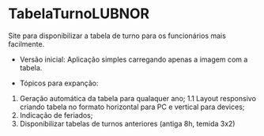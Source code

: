 # TabelaTurnoLUBNOR
Site para disponibilizar a tabela de turno para os funcionários mais facilmente.

- Versão inicial:
Aplicação simples carregando apenas a imagem com a tabela.

- Tópicos para expanção:
1. Geração automática da tabela para qualaquer ano;
1.1 Layout responsivo criando tabela no formato horizontal para PC e vertical para devices;
2. Indicação de feriados;
3. Disponibilizar tabelas de turnos anteriores (antiga 8h, temida 3x2)
